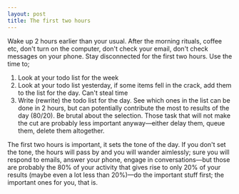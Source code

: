```yaml
---
layout: post
title: The first two hours
---
```


Wake up 2 hours earlier than your usual. After the morning rituals, coffee etc, don't turn on the computer, don't check your email, don't check messages on your phone. Stay disconnected for the first two hours. Use the time to;

1. Look at your todo list for the week
2. Look at your todo list yesterday, if some items fell in the crack, add them to the list for the day. Can't steal time
3. Write (rewrite) the todo list for the day. See which ones in the list can be done in 2 hours, but can potentially contribute the most to results of the day (80/20). Be brutal about the selection. Those task that will not make the cut are probably less important anyway&mdash;either delay them, queue them, delete them altogether.

The first two hours is important, it sets the tone of the day. If you don't set the tone, the hours will pass by and you will wander aimlessly; sure you will respond to emails, answer your phone, engage in conversations&mdash;but those are probably the 80% of your activity that gives rise to only 20% of your results (maybe even a lot less than 20%)&mdash;do the important stuff first; the important ones for you, that is.